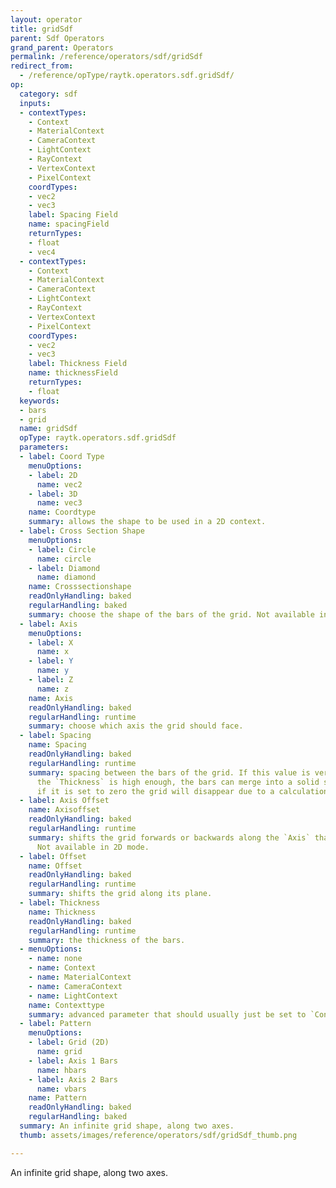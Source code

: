 ```yaml
---
layout: operator
title: gridSdf
parent: Sdf Operators
grand_parent: Operators
permalink: /reference/operators/sdf/gridSdf
redirect_from:
  - /reference/opType/raytk.operators.sdf.gridSdf/
op:
  category: sdf
  inputs:
  - contextTypes:
    - Context
    - MaterialContext
    - CameraContext
    - LightContext
    - RayContext
    - VertexContext
    - PixelContext
    coordTypes:
    - vec2
    - vec3
    label: Spacing Field
    name: spacingField
    returnTypes:
    - float
    - vec4
  - contextTypes:
    - Context
    - MaterialContext
    - CameraContext
    - LightContext
    - RayContext
    - VertexContext
    - PixelContext
    coordTypes:
    - vec2
    - vec3
    label: Thickness Field
    name: thicknessField
    returnTypes:
    - float
  keywords:
  - bars
  - grid
  name: gridSdf
  opType: raytk.operators.sdf.gridSdf
  parameters:
  - label: Coord Type
    menuOptions:
    - label: 2D
      name: vec2
    - label: 3D
      name: vec3
    name: Coordtype
    summary: allows the shape to be used in a 2D context.
  - label: Cross Section Shape
    menuOptions:
    - label: Circle
      name: circle
    - label: Diamond
      name: diamond
    name: Crosssectionshape
    readOnlyHandling: baked
    regularHandling: baked
    summary: choose the shape of the bars of the grid. Not available in 2D mode.
  - label: Axis
    menuOptions:
    - label: X
      name: x
    - label: Y
      name: y
    - label: Z
      name: z
    name: Axis
    readOnlyHandling: baked
    regularHandling: runtime
    summary: choose which axis the grid should face.
  - label: Spacing
    name: Spacing
    readOnlyHandling: baked
    regularHandling: runtime
    summary: spacing between the bars of the grid. If this value is very small and
      the `Thickness` is high enough, the bars can merge into a solid surface. But
      if it is set to zero the grid will disappear due to a calculation error.
  - label: Axis Offset
    name: Axisoffset
    readOnlyHandling: baked
    regularHandling: runtime
    summary: shifts the grid forwards or backwards along the `Axis` that it is facing.
      Not available in 2D mode.
  - label: Offset
    name: Offset
    readOnlyHandling: baked
    regularHandling: runtime
    summary: shifts the grid along its plane.
  - label: Thickness
    name: Thickness
    readOnlyHandling: baked
    regularHandling: runtime
    summary: the thickness of the bars.
  - menuOptions:
    - name: none
    - name: Context
    - name: MaterialContext
    - name: CameraContext
    - name: LightContext
    name: Contexttype
    summary: advanced parameter that should usually just be set to `Context`
  - label: Pattern
    menuOptions:
    - label: Grid (2D)
      name: grid
    - label: Axis 1 Bars
      name: hbars
    - label: Axis 2 Bars
      name: vbars
    name: Pattern
    readOnlyHandling: baked
    regularHandling: baked
  summary: An infinite grid shape, along two axes.
  thumb: assets/images/reference/operators/sdf/gridSdf_thumb.png

---
```



An infinite grid shape, along two axes.
